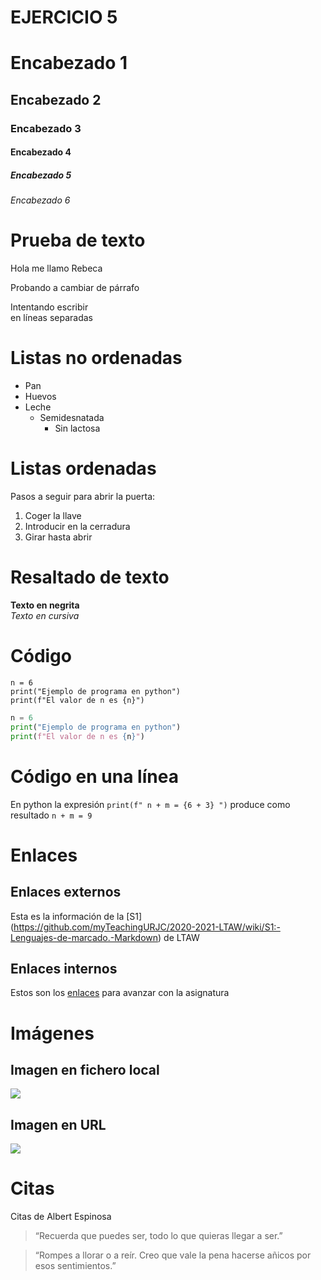 # EJERCICIO 5

# Encabezado 1
## Encabezado 2
### Encabezado 3
#### Encabezado 4
##### Encabezado 5
###### Encabezado 6

# Prueba de texto
Hola me 
llamo Rebeca

Probando a cambiar de párrafo

Intentando escribir  
en líneas separadas

# Listas no ordenadas
* Pan
* Huevos
* Leche
  * Semidesnatada
    * Sin lactosa

# Listas ordenadas
Pasos a seguir para abrir la puerta:
1. Coger la llave
2. Introducir en la cerradura
3. Girar hasta abrir

# Resaltado de texto
**Texto en negrita**  
 *Texto en cursiva*

# Código
```
n = 6
print("Ejemplo de programa en python")
print(f"El valor de n es {n}")
```

```python
n = 6
print("Ejemplo de programa en python")
print(f"El valor de n es {n}")
```

# Código en una línea
En python la expresión `print(f" n + m = {6 + 3} ")` produce como resultado `n + m = 9`

# Enlaces

## Enlaces externos
Esta es la información de la [S1] (https://github.com/myTeachingURJC/2020-2021-LTAW/wiki/S1:-Lenguajes-de-marcado.-Markdown) de LTAW

## Enlaces internos
Estos son los [enlaces](#Enlaces) para avanzar con la asignatura

# Imágenes

## Imagen en fichero local
![](light-bulb-5831252_1920.jpg)

## Imagen en URL
![](https://upload.wikimedia.org/wikipedia/commons/thumb/6/64/Collage_of_Six_Cats-02.jpg/375px-Collage_of_Six_Cats-02.jpg)

# Citas
Citas de Albert Espinosa 
> “Recuerda que puedes ser, todo lo que quieras llegar a ser.”

> “Rompes a llorar o a reír. Creo que vale la pena hacerse añicos por esos sentimientos.”